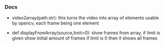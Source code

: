 ### Docs

+ video2array(path:str): this turns the video into array of elements usable by opencv, each frame being one element

+ def displayFromArray(source,limit=0): show frames from array, if limit is given show  initial amount of frames if limit is 0 then it shows all frames